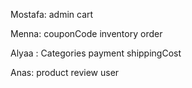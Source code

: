 Mostafa:
admin 
cart 


Menna:
couponCode
inventory
order


Alyaa :
Categories
payment
shippingCost

Anas:
product
review
user
